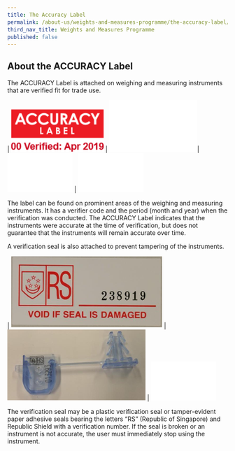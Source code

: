 ```yaml
---
title: The Accuracy Label
permalink: /about-us/weights-and-measures-programme/the-accuracy-label/
third_nav_title: Weights and Measures Programme
published: false
---
```

## About the ACCURACY Label

The ACCURACY Label is attached on weighing and measuring instruments that are verified fit for trade use. 

| ![accuracy label](/images/about/accuracy_label.jpg) | ![blank2](images/about/blank2.png)| ![blank1](images/about/blank1.png) | ![blank1](images/about/blank1.png)
 
The label can be found on prominent areas of the weighing and measuring instruments. It has a verifier code and the period (month and year) when the verification was conducted. The ACCURACY Label indicates that the instruments were accurate at the time of verification, but does not guarantee that the instruments will remain accurate over time.

A verification seal is also attached to prevent tampering of the instruments. 

| ![paper seal](/images/about/wm-seal.png) | ![plastic seal](images/about/wm-plastic-seal.png) | ![blank2](images/about/blank1.png)

The verification seal may be a plastic verification seal or tamper-evident paper adhesive seals bearing the letters “RS” (Republic of Singapore) and Republic Shield with a verification number. If the seal is broken or an instrument is not accurate, the user must immediately stop using the instrument.  
